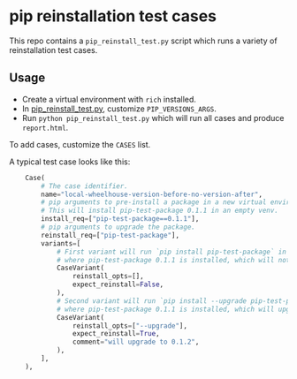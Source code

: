 # pip reinstallation test cases

This repo contains a `pip_reinstall_test.py` script which runs a variety of
reinstallation test cases.

## Usage

- Create a virtual environment with `rich` installed.
- In [pip_reinstall_test.py](./pip_reinstall_test.py), customize `PIP_VERSIONS_ARGS`.
- Run `python pip_reinstall_test.py` which will run all cases and produce `report.html`.

To add cases, customize the `CASES` list.

A typical test case looks like this:

```python
    Case(
        # The case identifier.
        name="local-wheelhouse-version-before-no-version-after",
        # pip arguments to pre-install a package in a new virtual environment.
        # This will install pip-test-package 0.1.1 in an empty venv.
        install_req=["pip-test-package==0.1.1"],
        # pip arguments to upgrade the package.
        reinstall_req=["pip-test-package"],
        variants=[
            # First variant will run `pip install pip-test-package` in the venv
            # where pip-test-package 0.1.1 is installed, which will not reinstall it.
            CaseVariant(
                reinstall_opts=[], 
                expect_reinstall=False,
            ),
            # Second variant will run `pip install --upgrade pip-test-package` in the venv
            # where pip-test-package 0.1.1 is installed, which will upgrade it to 0.1.2.
            CaseVariant(
                reinstall_opts=["--upgrade"],
                expect_reinstall=True,
                comment="will upgrade to 0.1.2",
            ),
        ],
    ),
```
